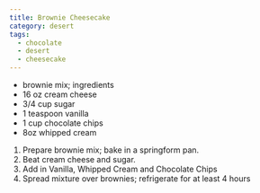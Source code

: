 ```yaml
---
title: Brownie Cheesecake
category: desert
tags:
  - chocolate
  - desert
  - cheesecake
---
```


- brownie mix; ingredients
- 16 oz cream cheese
- 3/4 cup sugar
- 1 teaspoon vanilla
- 1 cup chocolate chips
- 8oz whipped cream

1. Prepare brownie mix; bake in a springform pan.
2. Beat cream cheese and sugar.
3. Add in Vanilla, Whipped Cream and Chocolate Chips
4. Spread mixture over brownies; refrigerate for at least 4 hours

